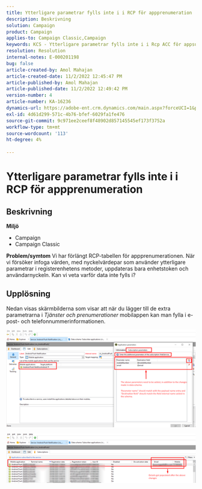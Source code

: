 ```yaml
---
title: Ytterligare parametrar fylls inte i i RCP för appprenumeration
description: Beskrivning
solution: Campaign
product: Campaign
applies-to: Campaign Classic,Campaign
keywords: KCS - Ytterligare parametrar fylls inte i i Rcp ACC för appsubscription
resolution: Resolution
internal-notes: E-000201198
bug: false
article-created-by: Amol Mahajan
article-created-date: 11/2/2022 12:45:47 PM
article-published-by: Amol Mahajan
article-published-date: 11/2/2022 12:49:42 PM
version-number: 4
article-number: KA-16236
dynamics-url: https://adobe-ent.crm.dynamics.com/main.aspx?forceUCI=1&pagetype=entityrecord&etn=knowledgearticle&id=6e46d644-ac5a-ed11-9561-6045bd006a22
exl-id: 4d61d299-571c-4b76-bfef-6029fa1fe476
source-git-commit: 9c971ee2ceef8f48902d857145545ef173f3752a
workflow-type: tm+mt
source-wordcount: '113'
ht-degree: 4%

---
```


# Ytterligare parametrar fylls inte i i RCP för appprenumeration

## Beskrivning

<b>Miljö</b>
- Campaign
- Campaign Classic

<b>Problem/symtom</b>
Vi har förlängt RCP-tabellen för appprenumerationen. När vi försöker infoga värden, med nyckelvärdepar som använder ytterligare parametrar i registerenhetens metoder, uppdateras bara enhetstoken och användarnyckeln. Kan vi veta varför data inte fylls i?


## Upplösning


Nedan visas skärmbilderna som visar att när du lägger till de extra parametrarna i *Tjänster och prenumerationer* mobilappen kan man fylla i e-post- och telefonnummerinformationen.



![](assets/bc1c5473-4bd0-ec11-a7b5-00224809c556.png)



![](assets/ddd78ad4-4bd0-ec11-a7b5-00224809c556.png)
